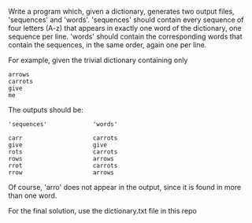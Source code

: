 Write a program which, given a dictionary, generates two
output files, 'sequences' and 'words'.  'sequences' should
contain every sequence of four letters (A-z) that appears in exactly
one word of the dictionary, one sequence per line.  'words'
should contain the corresponding words that contain the
sequences, in the same order, again one per line.

For example, given the trivial dictionary containing only

```
arrows
carrots
give
me
```

The outputs should be:

```
'sequences'             'words'

carr                    carrots
give                    give
rots                    carrots
rows                    arrows
rrot                    carrots
rrow                    arrows
```

Of course, 'arro' does not appear in the output, since it is
found in more than one word.

For the final solution, use the dictionary.txt file in this repo